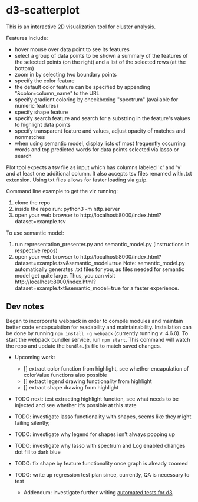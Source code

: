 # d3-scatterplot
This is an interactive 2D visualization tool for cluster analysis.

Features include:
- hover mouse over data point to see its features
- select a group of data points to be shown a summary of the features of the selected points (on the right) and a list of the selected rows (at the bottom)
- zoom in by selecting two boundary points
- specify the color feature
- the default color feature can be specified by appending "&color=column_name" to the URL
- specify gradient coloring by checkboxing "spectrum" (available for numeric features)
- specify shape feature
- specify search feature and search for a substring in the feature's values to highlight data points
- specify transparent feature and values, adjust opacity of matches and nonmatches
- when using semantic model, display lists of most frequently occurring words and top predicted words for data points selected via lasso or search

Plot tool expects a tsv file as input which has columns labeled 'x' and 'y' and at least one additional column. It also accepts tsv files renamed with .txt extension. Using txt files allows for faster loading via gzip.

Command line example to get the viz running:
1. clone the repo
2. inside the repo run: python3 -m http.server
3. open your web browser to http://localhost:8000/index.html?dataset=example.tsv

To use semantic model:
1. run representation_presenter.py and semantic_model.py (instructions in respective repos)
2. open your web browser to http://localhost:8000/index.html?dataset=example.tsv&semantic_model=true
Note: semantic_model.py automatically generates .txt files for you, as files needed for semantic model get quite large. Thus, you can visit http://localhost:8000/index.html?dataset=example.txt&semantic_model=true for a faster experience.


## Dev notes
Began to incorporate webpack in order to compile modules and maintain better code encapsulation for readability and maintainability. 
Installation can be done by running `npm install -g webpack` (currently running v. 4.6.0). 
To start the webpack bundler service, run `npm start`. This command will watch the repo and update the `bundle.js` file to match saved changes.

- Upcoming work:
	- [] extract color function from highlight, see whether encapulation of colorValue functions also possible
	- [] extract legend drawing functionality from highlight
	- [] extract shape drawing from highlight

- TODO next: test extracting highlight function, see what needs to be injected and see whether it's possible at this state
- TODO: investigate lasso functionality with shapes, seems like they might failing silently;
- TODO: investigate why legend for shapes isn't always popping up
- TODO: investigate why lasso with spectrum and Log enabled changes dot fill to dark blue
- TODO: fix shape by feature functionality once graph is already zoomed

- TODO: write up regression test plan since, currently, QA is necessary to test
	- Addendum: investigate further writing [automated tests for d3](https://busypeoples.github.io/post/testing-d3-with-jasmine/)